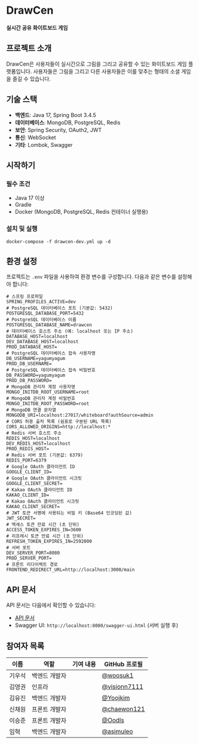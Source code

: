 # DrawCen

**실시간 공유 화이트보드 게임**

## 프로젝트 소개

DrawCen은 사용자들이 실시간으로 그림을 그리고 공유할 수 있는 화이트보드 게임 플랫폼입니다. 사용자들은 그림을 그리고 다른 사용자들은 이를 맞추는 형태의 소셜 게임을 즐길 수 있습니다.

## 기술 스택

- **백엔드**: Java 17, Spring Boot 3.4.5
- **데이터베이스**: MongoDB, PostgreSQL, Redis
- **보안**: Spring Security, OAuth2, JWT
- **통신**: WebSocket
- **기타**: Lombok, Swagger

## 시작하기

### 필수 조건

- Java 17 이상
- Gradle
- Docker (MongoDB, PostgreSQL, Redis 컨테이너 실행용)

### 설치 및 실행

```shell
docker-compose -f drawcen-dev.yml up -d 
```

## 환경 설정

프로젝트는 `.env` 파일을 사용하여 환경 변수를 구성합니다. 다음과 같은 변수를 설정해야 합니다:

```properties
# 스프링 프로파일
SPRING_PROFILES_ACTIVE=dev
# PostgreSQL 데이터베이스 포트 (기본값: 5432)
POSTGRESQL_DATABASE_PORT=5432
# PostgreSQL 데이터베이스 이름
POSTGRESQL_DATABASE_NAME=drawcen
# 데이터베이스 호스트 주소 (예: localhost 또는 IP 주소)
DATABASE_HOST=localhost
DEV_DATABASE_HOST=localhost
PROD_DATABASE_HOST=
# PostgreSQL 데이터베이스 접속 사용자명
DB_USERNAME=yagumyagum
PROD_DB_USERNAME=
# PostgreSQL 데이터베이스 접속 비밀번호
DB_PASSWORD=yagumyagum
PROD_DB_PASSWORD=
# MongoDB 관리자 계정 사용자명
MONGO_INITDB_ROOT_USERNAME=root
# MongoDB 관리자 계정 비밀번호
MONGO_INITDB_ROOT_PASSWORD=root
# MongoDB 연결 문자열
MONGODB_URI=localhost:27017/whiteboard?authSource=admin
# CORS 허용 출처 목록 (쉼표로 구분된 URL 목록)
CORS_ALLOWED_ORIGINS=http://localhost:*
# Redis 서버 호스트 주소
REDIS_HOST=localhost
DEV_REDIS_HOST=localhost
PROD_REDIS_HOST=
# Redis 서버 포트 (기본값: 6379)
REDIS_PORT=6379
# Google OAuth 클라이언트 ID
GOOGLE_CLIENT_ID=
# Google OAuth 클라이언트 시크릿
GOOGLE_CLIENT_SECRET=
# Kakao OAuth 클라이언트 ID
KAKAO_CLIENT_ID=
# Kakao OAuth 클라이언트 시크릿
KAKAO_CLIENT_SECRET=
# JWT 토큰 서명에 사용되는 비밀 키 (Base64 인코딩된 값)
JWT_SECRET=
# 액세스 토큰 만료 시간 (초 단위)
ACCESS_TOKEN_EXPIRES_IN=3600
# 리프레시 토큰 만료 시간 (초 단위)
REFRESH_TOKEN_EXPIRES_IN=2592000
# 서버 포트
DEV_SERVER_PORT=8080
PROD_SERVER_PORT=
# 프론트 리다이렉트 경로
FRONTEND_REDIRECT_URL=http://localhost:3000/main
```

## API 문서

API 문서는 다음에서 확인할 수 있습니다:

- [API 문서](docs/API.md)
- Swagger UI: `http://localhost:8080/swagger-ui.html` (서버 실행 후)

## 참여자 목록

| 이름  | 역할      | 기여 내용 | GitHub 프로필                                     |
|-----|---------|-------|------------------------------------------------|
| 기우석 | 백엔드 개발자 |       | [@woosuk1](https://github.com/woosuk1)         |
| 김영권 | 인프라     |       | [@visionn7111](https://github.com/visionn7111) |
| 김유진 | 백엔드 개발자 |       | [@Yoojkim](https://github.com/Yoojkim)         |
| 신채원 | 프론트 개발자 |       | [@chaewon121](https://github.com/chaewon121)   |
| 이승준 | 프론트 개발자 |       | [@Oodls](https://github.com/Oodls)             |
| 임혁  | 백엔드 개발자 |       | [@asimuleo](https://github.com/asimuleo)       |
